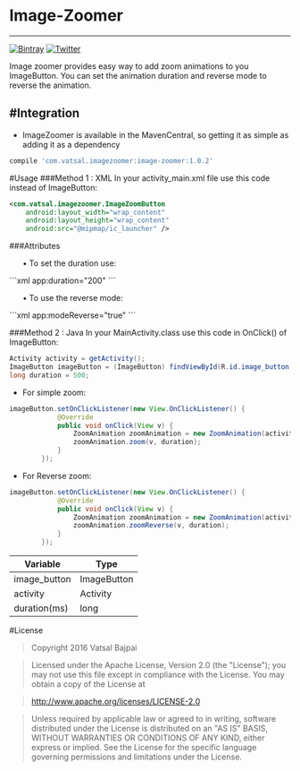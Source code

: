 Image-Zoomer
==========
----------
[![Bintray](https://img.shields.io/badge/Bintray-v1.0.2-brightgreen.svg)](https://bintray.com/code-crusher/maven/ImageZoomer)
<a href="http://twitter.com/vatsal__bajpai"><img src="https://img.shields.io/badge/Twitter-@vatsal__bajpai-blue.svg?style=falt" alt="Twitter" data-canonical-src="https://img.shields.io/badge/Twitter-@vatsal__bajpai-blue.svg?style=falt" style="max-width:100%;"></a><br>

Image zoomer provides easy way to add zoom animations to you ImageButton. You can set the animation duration and reverse mode to reverse the animation.

#Integration
-------------

 - ImageZoomer is available in the MavenCentral, so getting it as simple as adding it as a dependency

```gradle
compile 'com.vatsal.imagezoomer:image-zoomer:1.0.2'
```

#Usage
###Method 1 : XML
In your activity_main.xml file use this code instead of ImageButton:

```xml  
<com.vatsal.imagezoomer.ImageZoomButton
    android:layout_width="wrap_content"
    android:layout_height="wrap_content"
    android:src="@mipmap/ic_launcher" />
```
###Attributes

<ul>• To set the duration use:
</ul>
```xml
    app:duration="200"
```
<ul>• To use the reverse mode:
</ul>
```xml
    app:modeReverse="true"
```

###Method 2 : Java
In your MainActivity.class use this code in OnClick() of ImageButton:

```Java
Activity activity = getActivity();
ImageButton imageButton = (ImageButton) findViewById(R.id.image_button);
long duration = 500;
```
 - For simple zoom:
```Java
imageButton.setOnClickListener(new View.OnClickListener() {
            @Override
            public void onClick(View v) {
                ZoomAnimation zoomAnimation = new ZoomAnimation(activity);
                zoomAnimation.zoom(v, duration);
            }
        });
```

 - For Reverse zoom:

```Java
imageButton.setOnClickListener(new View.OnClickListener() {
            @Override
            public void onClick(View v) {
                ZoomAnimation zoomAnimation = new ZoomAnimation(activity);
                zoomAnimation.zoomReverse(v, duration);
            }
        });
```

Variable     | Type
-------- | ---
image_button | ImageButton
activity    | Activity
duration(ms)     | long

#License

> Copyright 2016 Vatsal Bajpai

>Licensed under the Apache License, Version 2.0 (the "License");
you may not use this file except in compliance with the License.
You may obtain a copy of the License at

>   http://www.apache.org/licenses/LICENSE-2.0

>Unless required by applicable law or agreed to in writing, software
distributed under the License is distributed on an "AS IS" BASIS,
>WITHOUT WARRANTIES OR CONDITIONS OF ANY KIND, either express or implied.
>See the License for the specific language governing permissions and
>limitations under the License.
